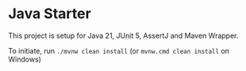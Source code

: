 Java Starter
============

This project is setup for Java 21, JUnit 5, AssertJ and Maven Wrapper.

To initiate, run `./mvnw clean install` (or `mvnw.cmd clean install` on Windows)
